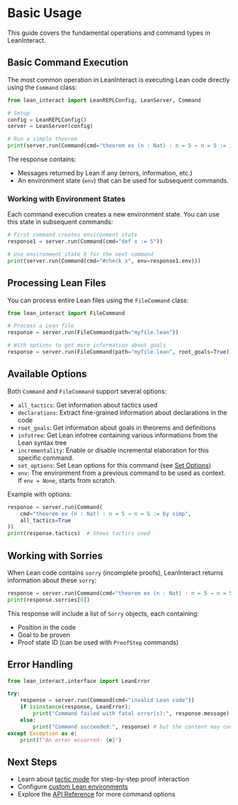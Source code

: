 # Basic Usage

This guide covers the fundamental operations and command types in LeanInteract.

## Basic Command Execution

The most common operation in LeanInteract is executing Lean code directly using the `Command` class:

```python exec="on" source="above" session="base" result="python"
from lean_interact import LeanREPLConfig, LeanServer, Command

# Setup
config = LeanREPLConfig()
server = LeanServer(config)

# Run a simple theorem
print(server.run(Command(cmd="theorem ex (n : Nat) : n = 5 → n = 5 := id")))
```

The response contains:

- Messages returned by Lean if any (errors, information, etc.)
- An environment state (`env`) that can be used for subsequent commands.

### Working with Environment States

Each command execution creates a new environment state. You can use this state in subsequent commands:

```python exec="on" source="above" session="base" result="python"
# First command creates environment state
response1 = server.run(Command(cmd="def x := 5"))

# Use environment state 0 for the next command
print(server.run(Command(cmd="#check x", env=response1.env)))
```

## Processing Lean Files

You can process entire Lean files using the `FileCommand` class:

```python
from lean_interact import FileCommand

# Process a Lean file
response = server.run(FileCommand(path="myfile.lean"))

# With options to get more information about goals
response = server.run(FileCommand(path="myfile.lean", root_goals=True))
```

## Available Options

Both `Command` and `FileCommand` support several options:

- `all_tactics`: Get information about tactics used
- `declarations`: Extract fine-grained information about declarations in the code
- `root_goals`: Get information about goals in theorems and definitions
- `infotree`: Get Lean infotree containing various informations from the Lean syntax tree
- `incrementality`: Enable or disable incremental elaboration for this specific command.
- `set_options`: Set Lean options for this command (see [Set Options](set-options.md))
- `env`: The environment from a previous command to be used as context. If `env = None`, starts from scratch.

Example with options:

```python exec="on" source="above" session="base" result="python"
response = server.run(Command(
    cmd="theorem ex (n : Nat) : n = 5 → n = 5 := by simp",
    all_tactics=True
))
print(response.tactics)  # Shows tactics used
```

## Working with Sorries

When Lean code contains `sorry` (incomplete proofs), LeanInteract returns information about these `sorry`:

```python exec="on" source="above" session="base" result="python"
response = server.run(Command(cmd="theorem ex (n : Nat) : n = 5 → n = 5 := sorry"))
print(response.sorries[0])
```

This response will include a list of `Sorry` objects, each containing:

- Position in the code
- Goal to be proven
- Proof state ID (can be used with `ProofStep` commands)

## Error Handling

```python exec="on" source="above" session="base" result="python"
from lean_interact.interface import LeanError

try:
    response = server.run(Command(cmd="invalid Lean code"))
    if isinstance(response, LeanError):
        print("Command failed with fatal error(s):", response.message)
    else:
        print("Command succeeded:", response) # but the content may contain errors !!
except Exception as e:
    print(f"An error occurred: {e}")
```

## Next Steps

- Learn about [tactic mode](tactic-mode.md) for step-by-step proof interaction
- Configure [custom Lean environments](custom-lean-configuration.md)
- Explore the [API Reference](../api/interface.md) for more command options
